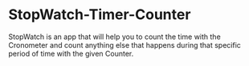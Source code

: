 # StopWatch-Timer-Counter
StopWatch is an app that will help you to count the time with the Cronometer and count anything else that happens during that specific period of time with the given Counter.

